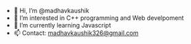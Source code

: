 - 👋 Hi, I’m @madhavkaushik
- 👀 I’m interested in C++ programming and Web develpoment
- 🌱 I’m currently learning Javascript
- 📫 Contact: madhavkaushik326@gmail.com
